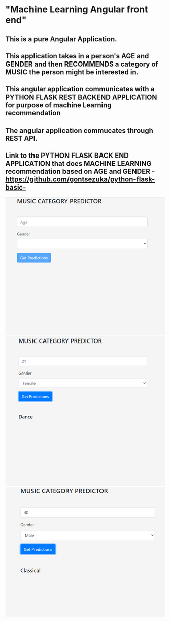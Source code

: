 # "Machine Learning Angular front end"

## This is a pure Angular Application.

## This application takes in a person's AGE and GENDER and then RECOMMENDS a category of MUSIC the person might be interested in.

## This angular application communicates with a PYTHON FLASK REST BACKEND APPLICATION for purpose of machine Learning recommendation

## The angular application commucates through REST API.

## Link to the PYTHON FLASK BACK END APPLICATION that does MACHINE LEARNING recommendation based on AGE and GENDER - https://github.com/gontsezuka/python-flask-basic-


![](images/1-MusicPredictor.PNG)
![](images/2-MusicPredictor.PNG)
![](images/3-MusicPredictor.PNG)